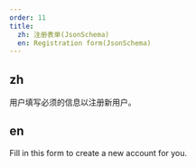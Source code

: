 ```yaml
---
order: 11
title:
  zh: 注册表单(JsonSchema)
  en: Registration form(JsonSchema)
---
```


## zh

用户填写必须的信息以注册新用户。

## en

Fill in this form to create a new account for you.
